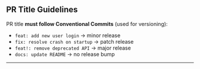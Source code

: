 ## PR Title Guidelines
PR title **must follow Conventional Commits** (used for versioning):

- `feat: add new user login` → minor release
- `fix: resolve crash on startup` → patch release
- `feat!: remove deprecated API` → major release
- `docs: update README` → no release bump

---
